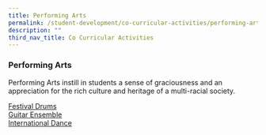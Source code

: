 ```yaml
---
title: Performing Arts
permalink: /student-development/co-curricular-activities/performing-arts/
description: ""
third_nav_title: Co Curricular Activities
---
```

### Performing Arts
Performing Arts instill in students a sense of graciousness and an appreciation for the rich culture and heritage of a multi-racial society.

<a target="_blank" href="/files/CCA2023/fd_info.jpg">Festival Drums</a><br>
<a target="_blank" href="/files/CCA2023/ge_info.jpg">Guitar Ensemble</a><br>
<a target="_blank" href="/files/CCA2023/dance_info.jpg">International Dance</a><br>